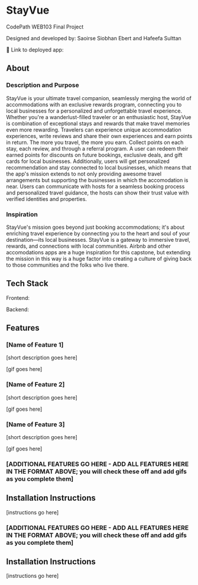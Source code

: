 # StayVue

CodePath WEB103 Final Project

Designed and developed by: Saoirse Siobhan Ebert and Hafeefa Sulttan

🔗 Link to deployed app:

## About

### Description and Purpose

StayVue is your ultimate travel companion, seamlessly merging the world of accommodations with an exclusive rewards program, connecting you to local businesses for a personalized and unforgettable travel experience. Whether you're a wanderlust-filled traveler or an enthusiastic host, StayVue is combination of exceptional stays and rewards that make travel memories even more rewarding. Travelers can experience unique accommodation experiences, write reviews and share their own experiences and earn points in return. The more you travel, the more you earn. Collect points on each stay, each review, and through a referral program. A user can redeem their earned points for discounts on future bookings, exclusive deals, and gift cards for local businesses. Additionally, users will get personalized recommendation and stay connected to local businesses, which means that the app's mission extends to not only providing awesome travel arrangements but supporting the businesses in which the accomodation is near. Users can communicate with hosts for a seamless booking process and personalized travel guidance, the hosts can show their trust value with verified identities and properties.

### Inspiration

StayVue's mission goes beyond just booking accommodations; it's about enriching travel experience by connecting you to the heart and soul of your destination—its local businesses. StayVue is a gateway to immersive travel, rewards, and connections with local communities. Airbnb and other accomodations apps are a huge inspiration for this capstone, but extending the mission in this way is a huge factor into creating a culture of giving back to those communities and the folks who live there.

## Tech Stack

Frontend:

Backend:

## Features

### [Name of Feature 1]

[short description goes here]

[gif goes here]

### [Name of Feature 2]

[short description goes here]

[gif goes here]

### [Name of Feature 3]

[short description goes here]

[gif goes here]

### [ADDITIONAL FEATURES GO HERE - ADD ALL FEATURES HERE IN THE FORMAT ABOVE; you will check these off and add gifs as you complete them]

## Installation Instructions

[instructions go here]

### [ADDITIONAL FEATURES GO HERE - ADD ALL FEATURES HERE IN THE FORMAT ABOVE; you will check these off and add gifs as you complete them]

## Installation Instructions

[instructions go here]
